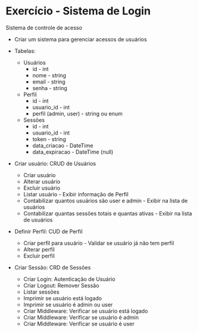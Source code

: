 # Exercício - Sistema de Login

Sistema de controle de acesso

* Criar um sistema para gerenciar acessos de usuários
* Tabelas:
    * Usuários
        * id - int
        * nome - string
        * email - string
        * senha - string
    * Perfil
        * id - int
        * usuario_id - int
        * perfil (admin, user) - string ou enum
    * Sessões
        * id - int
        * usuario_id - int
        * token - string
        * data_criacao - DateTime
        * data_expiracao - DateTime (null)
   
* Criar usuário: CRUD de Usuários
  * Criar usuário
  * Alterar usuário
  * Excluir usuário
  * Listar usuário - Exibir informação de Perfil
  * Contabilizar quantos usuários são user e admin - Exibir na lista de usuários
  * Contabilizar quantas sessões totais e quantas ativas - Exibir na lista de usuários
* Definir Perfil: CUD de Perfil
  * Criar perfil para usuário - Validar se usuário já não tem perfil
  * Alterar perfil
  * Excluir perfil
* Criar Sessão: CRD de Sessões
  * Criar Login: Autenticação de Usuário
  * Criar Logout: Remover Sessão
  * Listar sessões
  * Imprimir se usuário está logado
  * Imprimir se usuário é admin ou user
  * Criar Middleware: Verificar se usuário está logado
  * Criar Middleware: Verificar se usuário é admin
  * Criar Middleware: Verificar se usuário é user
